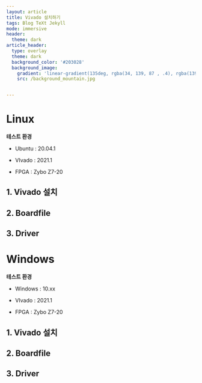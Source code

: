 ```yaml
---
layout: article
title: Vivado 설치하기
tags: Blog TeXt Jekyll
mode: immersive
header:
  theme: dark
article_header:
  type: overlay
  theme: dark
  background_color: '#203028'
  background_image:
    gradient: 'linear-gradient(135deg, rgba(34, 139, 87 , .4), rgba(139, 34, 139, .4))'
    src: /background_mountain.jpg


---
```


<!--more-->

# Linux

**테스트 환경**

* Ubuntu : 20.04.1

* VIvado : 2021.1

* FPGA : Zybo Z7-20

## 1. Vivado 설치



## 2. Boardfile



## 3. Driver





# Windows

**테스트 환경**

* Windows : 10.xx

* VIvado : 2021.1

* FPGA : Zybo Z7-20

## 1. Vivado 설치



## 2. Boardfile



## 3. Driver

